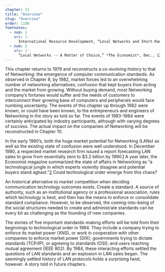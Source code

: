 ```yaml
---
chapter: 11
title: "Overview"
slug: "Overview"
order: 1100
footnotes:
  - num: 1
    src: |-
      International Resource Development, “Local Networks and Short-Range Communications,” *CW*, December 15 1980.
  - num: 2
    src: |- 
      “Local Networks -- A Matter of Choice,” *The Economist*, Dec., 12, 1981, pp. 99-100
---
```


This chapter returns to 1979 and reconstructs a co-evolving history to that of Networking: the emergence of computer communication standards. As observed in Chapter 8, by 1982, market forces led to an overwhelming number of networking alternatives; confusion that kept buyers from acting and the market from growing. Without buying demand, most Networking company’s fortunes would suffer and the needs of customers to interconnect their growing base of computers and peripherals would face numbing uncertainty. The events of this chapter up through 1982 were known, or could have been known, to the entrepreneurs and engineers of Networking in the story as told so far. The events of 1983-1984 were certainly anticipated by industry participants, although with varying degrees of success. The actual impact on the companies of Networking will be reconstructed in Chapter 10.

In the early 1980’s, both the huge market potential for Networking (LANs) as well as the existing state of confusion were well understood. In December 1980, a respected market research firm issued a report forecasting LAN sales to grow from essentially zero to $3.2 billion by 1990.<a name="fnloc1" href="#fn1">1</a> A year later, the Economist magazine summarized the state of affairs in Networking as “a technological jungle in which experts violently disagree and potential buyers stand aghast."<a name="fnloc2" href="#fn2">2</a> Could technological order emerge from this chaos?

An historical alternative to market competition when deciding communication technology outcomes exists. Create a standard. A source of authority, such as an institutional agency or a professional association, rules which technology is best, and then has the means to enforce or consolidate standard compliance. However, to be observed, the coming-into-being of the social structures needed to create and administrate standards can be every bit as challenging as the founding of new companies.

The stories of five important standards-making efforts will be told from their beginnings to technological order in 1984. They include a company trying to enforce its market power (XNS), or work in cooperation with other companies to enforce market power (DIX); governments trying to dictate standards (TCP/IP), or agreeing to standards (OSI); and users reaching mutual agreement (IEEE 802). By 1984, these interacting efforts settled the questions of LAN standards and an explosion in LAN sales began. The seemingly settled history of LAN protocols holds a surprising twist, however. A story told in future chapters.
